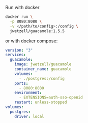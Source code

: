 Run with docker 

```bash
docker run \
  -p 8080:8080 \
  -v </path/to/config>:/config \
  jwetzell/guacamole:1.5.5
```

or with docker compose: 

```yaml
version: "3"
services:
  guacamole:
    image: jwetzell/guacamole
    container_name: guacamole
    volumes:
      - ./postgres:/config
    ports:
      - 8080:8080
    environment:
      - EXTENSIONS=auth-sso-openid
    restart: unless-stopped
volumes:
  postgres:
    driver: local
```
